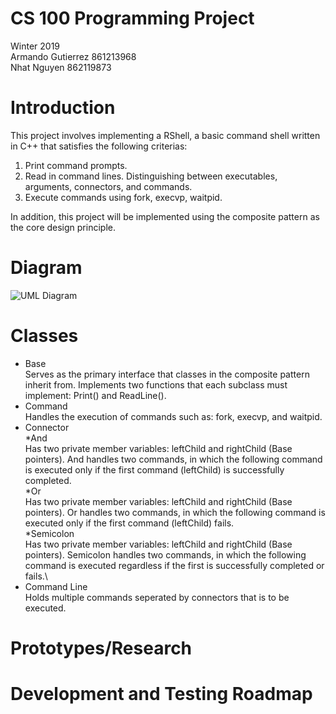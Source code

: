 # CS 100 Programming Project
Winter 2019\
Armando Gutierrez 861213968\
Nhat Nguyen 862119873

# Introduction
This project involves implementing a RShell, a basic command shell written in C++ that satisfies the following criterias: 
1. Print command prompts.
2. Read in command lines. Distinguishing between executables, arguments, connectors, and commands.
3. Execute commands using fork, execvp, waitpid.

In addition, this project will be implemented using the composite pattern as the core design principle.

# Diagram
![UML Diagram](https://github.com/cs100/assignment-cs_100_aa_assignment_1/blob/master/Images/Assignment_1_UML.jpeg?raw=true)

# Classes
* Base\
Serves as the primary interface that classes in the composite pattern inherit from. Implements two functions that each subclass must implement: Print() and ReadLine().
* Command\
Handles the execution of commands such as: fork, execvp, and waitpid.
* Connector\
  *And\
    Has two private member variables: leftChild and rightChild (Base pointers). And handles two commands, in which the following command is executed only if the first command (leftChild) is successfully completed.\
  *Or\
    Has two private member variables: leftChild and rightChild (Base pointers). Or handles two commands, in which the following command is executed only if the first command (leftChild) fails.\
  *Semicolon\
    Has two private member variables: leftChild and rightChild (Base pointers). Semicolon handles two commands, in which the following command is executed regardless if the first is successfully completed or fails.\
* Command Line\
Holds multiple commands seperated by connectors that is to be executed.
# Prototypes/Research

# Development and Testing Roadmap
